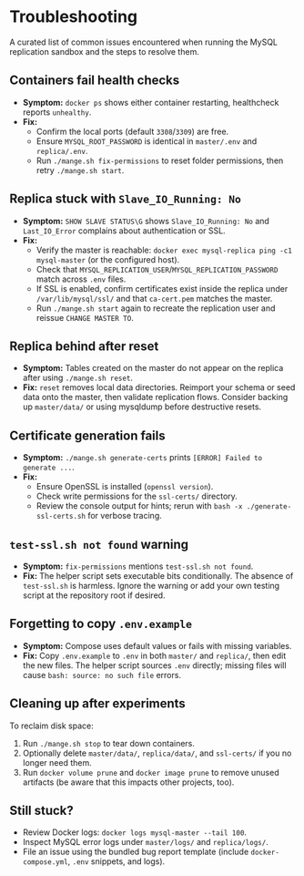 # Troubleshooting

A curated list of common issues encountered when running the MySQL replication sandbox and the steps to resolve them.

## Containers fail health checks

- **Symptom:** `docker ps` shows either container restarting, healthcheck reports `unhealthy`.
- **Fix:**
  - Confirm the local ports (default `3308`/`3309`) are free.
  - Ensure `MYSQL_ROOT_PASSWORD` is identical in `master/.env` and `replica/.env`.
  - Run `./mange.sh fix-permissions` to reset folder permissions, then retry `./mange.sh start`.

## Replica stuck with `Slave_IO_Running: No`

- **Symptom:** `SHOW SLAVE STATUS\G` shows `Slave_IO_Running: No` and `Last_IO_Error` complains about authentication or SSL.
- **Fix:**
  - Verify the master is reachable: `docker exec mysql-replica ping -c1 mysql-master` (or the configured host).
  - Check that `MYSQL_REPLICATION_USER`/`MYSQL_REPLICATION_PASSWORD` match across `.env` files.
  - If SSL is enabled, confirm certificates exist inside the replica under `/var/lib/mysql/ssl/` and that `ca-cert.pem` matches the master.
  - Run `./mange.sh start` again to recreate the replication user and reissue `CHANGE MASTER TO`.

## Replica behind after reset

- **Symptom:** Tables created on the master do not appear on the replica after using `./mange.sh reset`.
- **Fix:** `reset` removes local data directories. Reimport your schema or seed data onto the master, then validate replication flows. Consider backing up `master/data/` or using mysqldump before destructive resets.

## Certificate generation fails

- **Symptom:** `./mange.sh generate-certs` prints `[ERROR] Failed to generate ...`.
- **Fix:**
  - Ensure OpenSSL is installed (`openssl version`).
  - Check write permissions for the `ssl-certs/` directory.
  - Review the console output for hints; rerun with `bash -x ./generate-ssl-certs.sh` for verbose tracing.

## `test-ssl.sh not found` warning

- **Symptom:** `fix-permissions` mentions `test-ssl.sh not found`.
- **Fix:** The helper script sets executable bits conditionally. The absence of `test-ssl.sh` is harmless. Ignore the warning or add your own testing script at the repository root if desired.

## Forgetting to copy `.env.example`

- **Symptom:** Compose uses default values or fails with missing variables.
- **Fix:** Copy `.env.example` to `.env` in both `master/` and `replica/`, then edit the new files. The helper script sources `.env` directly; missing files will cause `bash: source: no such file` errors.

## Cleaning up after experiments

To reclaim disk space:

1. Run `./mange.sh stop` to tear down containers.
2. Optionally delete `master/data/`, `replica/data/`, and `ssl-certs/` if you no longer need them.
3. Run `docker volume prune` and `docker image prune` to remove unused artifacts (be aware that this impacts other projects, too).

## Still stuck?

- Review Docker logs: `docker logs mysql-master --tail 100`.
- Inspect MySQL error logs under `master/logs/` and `replica/logs/`.
- File an issue using the bundled bug report template (include `docker-compose.yml`, `.env` snippets, and logs).
